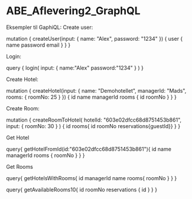 # ABE_Aflevering2_GraphQL

Eksempler til GaphiQL:
Create user:

mutation {
    createUser(input: {
        name: "Alex", 
        password: "1234"
    }) {
        user {
            name
            password
            email
        }
    }
}

Login:

query {
    login(
        input: {
            name:"Alex" 
            password:"1234"
        }
    )
}

Create Hotel:

mutation {
    createHotel(input: {
        name: "Demohotellet",
        managerId: "Mads",
        rooms: {
            roomNo: 25
        }
    }) {
        id
        name
        managerId
        rooms {
        id
        roomNo
        }
    }
}

Create Room:

mutation {
    createRoomToHotel(
        hotelId: "603e02dfcc68d8751453b861",
        input: { 
            roomNo: 30 }
    ) {
        id
        rooms{ id roomNo reservations{guestId}}
    }
}

Get Hotel

query{
    getHotelFromId(id:"603e02dfcc68d8751453b861"){
        id
        name
        managerId
        rooms {
            roomNo
        }
    }
}

Get Rooms

query{
    getHotelsWithRooms{
        id
        managerId
        name
        rooms{
            roomNo
        }
    }
}



query{
    getAvailableRooms10{
        id
        roomNo
        reservations {
            id
        }
    }
}
